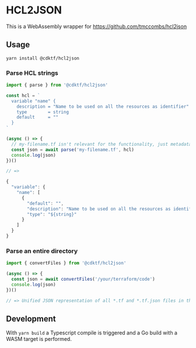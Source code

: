 # HCL2JSON

This is a WebAssembly wrapper for https://github.com/tmccombs/hcl2json

## Usage

```
yarn install @cdktf/hcl2json
```

### Parse HCL strings

```js
import { parse } from '@cdktf/hcl2json'

const hcl = `
  variable "name" {
    description = "Name to be used on all the resources as identifier"
    type        = string
    default     = ""
  }
`

(async () => {
  // my-filename.tf isn't relevant for the functionality, just metadata
  const json = await parse('my-filename.tf', hcl)
  console.log(json)
})()

// =>

{
  "variable": {
    "name": [
      {
        "default": "",
        "description": "Name to be used on all the resources as identifier",
        "type": "${string}"
      }
    ]
  }
}
```

### Parse an entire directory


```js
import { convertFiles } from '@cdktf/hcl2json'

(async () => {
  const json = await convertFiles('/your/terraform/code')
  console.log(json)
})()

// => Unified JSON representation of all *.tf and *.tf.json files in the given directory
```

## Development

With `yarn build` a Typescript compile is triggered and a Go build with a WASM target is performed.
